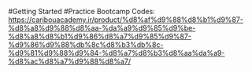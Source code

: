 
#Getting Started
#Practice Bootcamp Codes:
https://caribouacademy.ir/product/%d8%af%d9%88%d8%b1%d9%87-%d8%a8%d9%88%d8%aa-%da%a9%d9%85%d9%be-%d8%a8%d8%b1%d9%86%d8%a7%d9%85%d9%87-%d9%86%d9%88%db%8c%d8%b3%db%8c-%d9%81%d9%88%d9%84-%d8%a7%d8%b3%d8%aa%da%a9-%d8%ac%d8%a7%d9%88%d8%a7/
